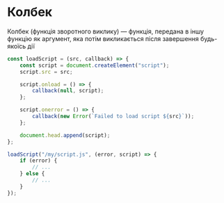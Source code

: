 # Колбек

Колбек (функція зворотного виклику) — функція, передана в іншу функцію як аргумент, яка потім викликається після завершення будь-якоїсь дії

```js
const loadScript = (src, callback) => {
    const script = document.createElement("script");
    script.src = src;

    script.onload = () => {
        callback(null, script);
    };

    script.onerror = () => {
        callback(new Error(`Failed to load script ${src}`));
    };

    document.head.append(script);
};

loadScript("/my/script.js", (error, script) => {
    if (error) {
        // ...
    } else {
        // ...
    }
});
```
